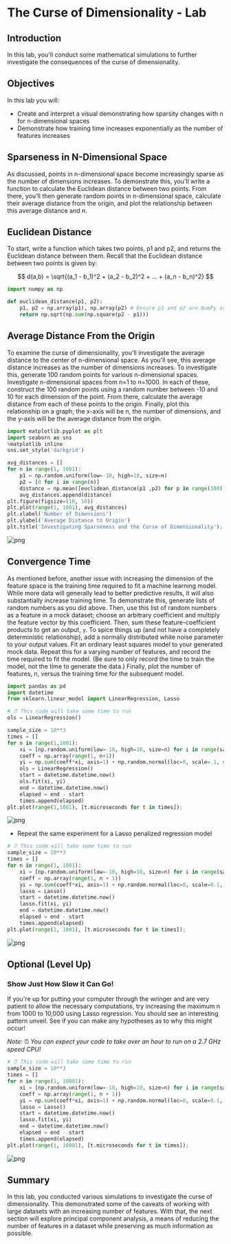 # The Curse of Dimensionality - Lab

## Introduction

In this lab, you'll conduct some mathematical simulations to further investigate the consequences of the curse of dimensionality.

## Objectives

In this lab you will: 

- Create and interpret a visual demonstrating how sparsity changes with n for n-dimensional spaces 
- Demonstrate how training time increases exponentially as the number of features increases


## Sparseness in N-Dimensional Space

As discussed, points in n-dimensional space become increasingly sparse as the number of dimensions increases. To demonstrate this, you'll write a function to calculate the Euclidean distance between two points. From there, you'll then generate random points in n-dimensional space, calculate their average distance from the origin, and plot the relationship between this average distance and n.

## Euclidean Distance

To start, write a function which takes two points, p1 and p2, and returns the Euclidean distance between them. Recall that the Euclidean distance between two points is given by:  

$$ d(a,b) = \sqrt{(a_1 - b_1)^2 + (a_2 - b_2)^2 + ... + (a_n - b_n)^2} $$


```python
import numpy as np
```


```python
def euclidean_distance(p1, p2):
    p1, p2 = np.array(p1), np.array(p2) # Ensure p1 and p2 are NumPy arrays
    return np.sqrt(np.sum(np.square(p2 - p1)))
```

## Average Distance From the Origin

To examine the curse of dimensionality, you'll investigate the average distance to the center of n-dimensional space. As you'll see, this average distance increases as the number of dimensions increases. To investigate this, generate 100 random points for various n-dimensional spaces. Investigate n-dimensional spaces from n=1 to n=1000. In each of these, construct the 100 random points using a random number between -10 and 10 for each dimension of the point. From there, calculate the average distance from each of these points to the origin. Finally, plot this relationship on a graph; the x-axis will be n, the number of dimensions, and the y-axis will be the average distance from the origin.


```python
import matplotlib.pyplot as plt
import seaborn as sns
%matplotlib inline
sns.set_style('darkgrid')
```


```python
avg_distances = []
for n in range(1, 1001):
    p1 = np.random.uniform(low=-10, high=10, size=n)
    p2 = [0 for i in range(n)]
    distance = np.mean([euclidean_distance(p1 ,p2) for p in range(100)])
    avg_distances.append(distance)
plt.figure(figsize=(10, 10))
plt.plot(range(1, 1001), avg_distances)
plt.xlabel('Number of Dimensions')
plt.ylabel('Average Distance to Origin')
plt.title('Investigating Sparseness and the Curse of Dimensionality');
```


    
![png](index_files/index_7_0.png)
    


## Convergence Time

As mentioned before, another issue with increasing the dimension of the feature space is the training time required to fit a machine learning model. While more data will generally lead to better predictive results, it will also substantially increase training time. To demonstrate this, generate lists of random numbers as you did above. Then, use this list of random numbers as a feature in a mock dataset; choose an arbitrary coefficient and multiply the feature vector by this coefficient. Then, sum these feature-coefficient products to get an output, `y`. To spice things up (and not have a completely deterministic relationship), add a normally distributed white noise parameter to your output values. Fit an ordinary least squares model to your generated mock data. Repeat this for a varying number of features, and record the time required to fit the model. (Be sure to only record the time to train the model, not the time to generate the data.) Finally, plot the number of features, n, versus the training time for the subsequent model.


```python
import pandas as pd
import datetime
from sklearn.linear_model import LinearRegression, Lasso
```


```python
# ⏰ This code will take some time to run 
ols = LinearRegression()

sample_size = 10**3
times = []
for n in range(1,1001):
    xi = [np.random.uniform(low=-10, high=10, size=n) for i in range(sample_size)]
    coeff = np.array(range(1, n+1))
    yi = np.sum(coeff*xi, axis=1) + np.random.normal(loc=0, scale=.1, size=sample_size)
    ols = LinearRegression()
    start = datetime.datetime.now()
    ols.fit(xi, yi)
    end = datetime.datetime.now()
    elapsed = end - start
    times.append(elapsed)
plt.plot(range(1,1001), [t.microseconds for t in times]);
```


    
![png](index_files/index_10_0.png)
    


- Repeat the same experiment for a Lasso penalized regression model


```python
# ⏰ This code will take some time to run 
sample_size = 10**3
times = []
for n in range(1, 1001):
    xi = [np.random.uniform(low=-10, high=10, size=n) for i in range(sample_size)]
    coeff = np.array(range(1, n + 1))
    yi = np.sum(coeff*xi, axis=1) + np.random.normal(loc=0, scale=0.1, size=sample_size)
    lasso = Lasso()
    start = datetime.datetime.now()
    lasso.fit(xi, yi)
    end = datetime.datetime.now()
    elapsed = end - start
    times.append(elapsed)
plt.plot(range(1, 1001), [t.microseconds for t in times]);
```


    
![png](index_files/index_12_0.png)
    


## Optional (Level Up)

### Show Just How Slow it Can Go!

If you're up for putting your computer through the wringer and are very patient to allow the necessary computations, try increasing the maximum n from 1000 to 10,000 using Lasso regression. You should see an interesting pattern unveil. See if you can make any hypotheses as to why this might occur!

_Note:_ ⏰ _You can expect your code to take over an hour to run on a 2.7 GHz speed CPU!_


```python
# ⏰ This code will take some time to run
sample_size = 10**3
times = []
for n in range(1, 10001):
    xi = [np.random.uniform(low=-10, high=10, size=n) for i in range(sample_size)]
    coeff = np.array(range(1, n + 1))
    yi = np.sum(coeff*xi, axis=1) + np.random.normal(loc=0, scale=0.1, size=sample_size)
    lasso = Lasso()
    start = datetime.datetime.now()
    lasso.fit(xi, yi)
    end = datetime.datetime.now()
    elapsed = end - start
    times.append(elapsed)
plt.plot(range(1, 10001), [t.microseconds for t in times]);
```


    
![png](index_files/index_14_0.png)
    


## Summary

In this lab, you conducted various simulations to investigate the curse of dimensionality. This demonstrated some of the caveats of working with large datasets with an increasing number of features. With that, the next section will explore principal component analysis, a means of reducing the number of features in a dataset while preserving as much information as possible.
